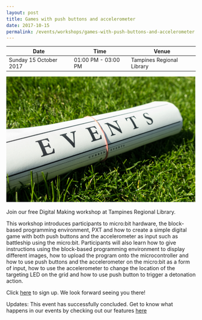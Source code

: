 ```yaml
---
layout: post
title: Games with push buttons and accelerometer
date: 2017-10-15
permalink: /events/workshops/games-with-push-buttons-and-accelerometer
---
```


| Date | Time | Venue |
|--------|---|---|
| Sunday 15 October 2017 | 01:00 PM - 03:00 PM | Tampines Regional Library |

![hi](/images/events/generic-event-image.jpg)

Join our free Digital Making workshop at Tampines Regional Library. 


This workshop introduces participants to micro:bit hardware, the block-based programming environment, PXT and how to create a simple digital game with both push buttons and the accelerometer as input such as battleship using the micro:bit. Participants will also learn how to give instructions using the block-based programming environment to display different images, how to upload the program onto the microcontroller and how to use push buttons and the accelerometer on the micro:bit as a form of input, how to use the accelerometer to change the location of the targeting LED on the grid and how to use push button to trigger a detonation action.


Click <a href="https://www.nlb.gov.sg/golibrary2/e/techsetter-series-games-with-push-buttons-and-accelerometer-57008302" target="_blank">here</a> to sign up. We look forward seeing you there!


Updates: This event has successfully concluded. Get to know what happens in our events by checking out our features <a href="" target="_blank">here</a>
